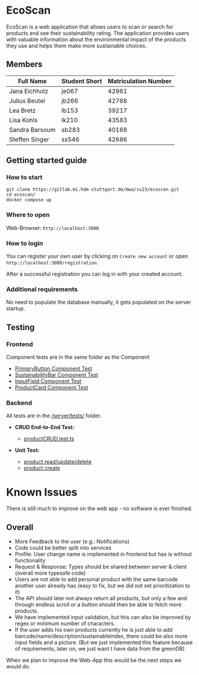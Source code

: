# EcoScan

EcoScan is a web application that allows users to scan or search for products and see their sustainability rating. The application provides users with valuable information about the environmental impact of the products they use and helps them make more sustainable choices.

## Members

| Full Name      | Student Short | Matriculation Number |
|----------------|---------------|----------------------|
| Jana Eichholz  | je067         | 42961                |
| Julius Beutel  | jb266         | 42768                |
| Lea Bretz      | lb153         | 39217                |
| Lisa Kohls     | lk210         | 43583                |
| Sandra Barsoum | sb283         | 40168                |
| Steffen Singer | ss546         | 42686                |

## Getting started guide

### How to start

```
git clone https://gitlab.mi.hdm-stuttgart.de/mwa/ss23/ecoscan.git
cd ecoscan/
docker compose up
```

### Where to open

Web-Browser: `http://localhost:3000`

### How to login

You can register your own user by clicking on `Create new account` or open `http://localhost:3000/registration`.

After a successful registration you can log in with your created account.

### Additional requirements

No need to populate the database manually, it gets populated on the server startup.

## Testing

### Frontend

Component tests are in the same folder as the Component

- [PrimaryButton Component Test](./client/src/components/buttons/ButtonPrimary.test.tsx)
- [SustainabilityBar Component Test](./client/src/components/sustainabilitybar/SustainabilityBar.test.tsx)
- [InputField Component Test](./client/src/components/addProduct/InputField.test.tsx)
- [ProductCard Component Test](./client/src/components/productcard/ProductCard.test.tsx)

### Backend

All tests are in the [/server/tests/](./server/tests) folder.

- **CRUD End-to-End Test:**
  - [productCRUD.test.ts](./server/tests/productCRUD.test.ts)


- **Unit Test:**
  - [product read/update/delete](./server/tests/productService.test.ts)
  - [product create](./server/tests/productCreateService.test.ts)

# Known Issues

There is still much to improve on the web app - no software is ever finished.

## Overall
- More Feedback to the user (e.g.: Notifications)
- Code could be better split into services
- Profile: User change name is implemented in frontend but has is without functionality
- Request & Response: Types should be shared between server & client (overall more typesafe code)
- Users are not able to add personal product with the same barcode another user already has (easy to fix, but we did not set prioritization to it)
- The API should later not always return all products, but only a few and through endless scroll or a button should then be able to fetch more products.
- We have implemented input validation, but this can also be improved by regex or minimum number of characters.
- If the user adds his own products currently he is just able to add barcode/name/description/sustainableIndex, there could be also more input fields and a picture. (But we just implemented this feature because of requirements, later on, we just want t have data from the greenDB)

When we plan to improve the Web-App this would be the next steps we would do.